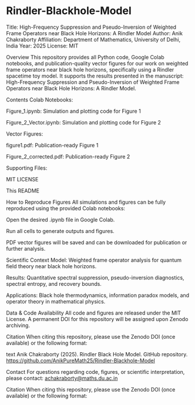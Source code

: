 # Rindler-Blackhole-Model

Title: High-Frequency Suppression and Pseudo-Inversion of Weighted Frame Operators near
Black Hole Horizons: A Rindler Model
Author: Anik Chakraborty
Affiliation: Department of Mathematics, University of Delhi, India
Year: 2025
License: MIT

Overview
This repository provides all Python code, Google Colab notebooks, and publication-quality vector figures for our work on weighted frame operators near black hole horizons, specifically using a Rindler spacetime toy model.
It supports the results presented in the manuscript:
High-Frequency Suppression and Pseudo-Inversion of Weighted Frame Operators near Black Hole Horizons: A Rindler Model.

Contents
Colab Notebooks:

Figure_1.ipynb: Simulation and plotting code for Figure 1

Figure_2_Vector.ipynb: Simulation and plotting code for Figure 2

Vector Figures:

figure1.pdf: Publication-ready Figure 1

Figure_2_corrected.pdf: Publication-ready Figure 2

Supporting Files:

MIT LICENSE

This README

How to Reproduce Figures
All simulations and figures can be fully reproduced using the provided Colab notebooks:

Open the desired .ipynb file in Google Colab.

Run all cells to generate outputs and figures.

PDF vector figures will be saved and can be downloaded for publication or further analysis.

Scientific Context
Model: Weighted frame operator analysis for quantum field theory near black hole horizons.

Results: Quantitative spectral suppression, pseudo-inversion diagnostics, spectral entropy, and recovery bounds.

Applications: Black hole thermodynamics, information paradox models, and operator theory in mathematical physics.

Data & Code Availability
All code and figures are released under the MIT License.
A permanent DOI for this repository will be assigned upon Zenodo archiving.

Citation
When citing this repository, please use the Zenodo DOI (once available) or the following format:

text
Anik Chakraborty (2025). Rindler Black Hole Model. GitHub repository. https://github.com/AnikPureMath25/Rindler-Blackhole-Model

Contact
For questions regarding code, figures, or scientific interpretation, please contact: achakraborty@maths.du.ac.in

Citation
When citing this repository, please use the Zenodo DOI (once available) or the following format:
